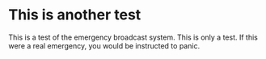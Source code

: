 # This is another test

This is a test of the emergency broadcast system. This is only a test. If this were a real emergency, you would be instructed to panic.